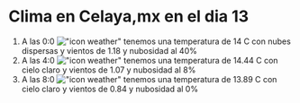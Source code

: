 # Clima en Celaya,mx en el dia 13

1. A las 0:0 !["icon weather"](http://openweathermap.org/img/w/03n.png) tenemos una temperatura de 14 C con nubes dispersas y  vientos de 1.18 y nubosidad al 40%
1. A las 4:0 !["icon weather"](http://openweathermap.org/img/w/01n.png) tenemos una temperatura de 14.44 C con cielo claro y  vientos de 1.07 y nubosidad al 8%
1. A las 8:0 !["icon weather"](http://openweathermap.org/img/w/01d.png) tenemos una temperatura de 13.89 C con cielo claro y  vientos de 0.84 y nubosidad al 0%
